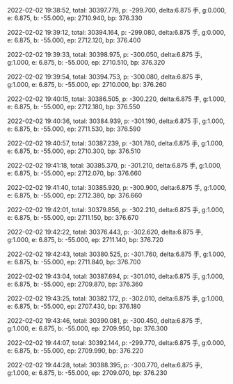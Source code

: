 2022-02-02 19:38:52, total: 30397.778, p: -299.700, delta:6.875 手, g:0.000, e: 6.875, b: -55.000, ep: 2710.940, bp: 376.330

2022-02-02 19:39:12, total: 30394.164, p: -299.080, delta:6.875 手, g:0.000, e: 6.875, b: -55.000, ep: 2712.120, bp: 376.400

2022-02-02 19:39:33, total: 30398.975, p: -300.050, delta:6.875 手, g:1.000, e: 6.875, b: -55.000, ep: 2710.510, bp: 376.320

2022-02-02 19:39:54, total: 30394.753, p: -300.080, delta:6.875 手, g:1.000, e: 6.875, b: -55.000, ep: 2710.000, bp: 376.260

2022-02-02 19:40:15, total: 30386.505, p: -300.220, delta:6.875 手, g:1.000, e: 6.875, b: -55.000, ep: 2712.180, bp: 376.550

2022-02-02 19:40:36, total: 30384.939, p: -301.190, delta:6.875 手, g:1.000, e: 6.875, b: -55.000, ep: 2711.530, bp: 376.590

2022-02-02 19:40:57, total: 30387.239, p: -301.780, delta:6.875 手, g:1.000, e: 6.875, b: -55.000, ep: 2710.300, bp: 376.510

2022-02-02 19:41:18, total: 30385.370, p: -301.210, delta:6.875 手, g:1.000, e: 6.875, b: -55.000, ep: 2712.070, bp: 376.660

2022-02-02 19:41:40, total: 30385.920, p: -300.900, delta:6.875 手, g:1.000, e: 6.875, b: -55.000, ep: 2712.380, bp: 376.660

2022-02-02 19:42:01, total: 30379.856, p: -302.210, delta:6.875 手, g:1.000, e: 6.875, b: -55.000, ep: 2711.150, bp: 376.670

2022-02-02 19:42:22, total: 30376.443, p: -302.620, delta:6.875 手, g:1.000, e: 6.875, b: -55.000, ep: 2711.140, bp: 376.720

2022-02-02 19:42:43, total: 30380.525, p: -301.760, delta:6.875 手, g:1.000, e: 6.875, b: -55.000, ep: 2711.840, bp: 376.700

2022-02-02 19:43:04, total: 30387.694, p: -301.010, delta:6.875 手, g:1.000, e: 6.875, b: -55.000, ep: 2709.870, bp: 376.360

2022-02-02 19:43:25, total: 30382.172, p: -302.010, delta:6.875 手, g:1.000, e: 6.875, b: -55.000, ep: 2707.430, bp: 376.180

2022-02-02 19:43:46, total: 30390.081, p: -300.450, delta:6.875 手, g:1.000, e: 6.875, b: -55.000, ep: 2709.950, bp: 376.300

2022-02-02 19:44:07, total: 30392.144, p: -299.770, delta:6.875 手, g:0.000, e: 6.875, b: -55.000, ep: 2709.990, bp: 376.220

2022-02-02 19:44:28, total: 30388.395, p: -300.770, delta:6.875 手, g:1.000, e: 6.875, b: -55.000, ep: 2709.070, bp: 376.230
